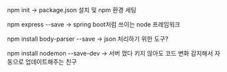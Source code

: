 npm init
-> package.json 설치 및 npm 환경 세팅

npm express --save
-> spring boot처럼 쓰이는 node 프레임워크

npm install body-parser --save
-> json 처리하기 위한 도구?

npm install nodemon --save-dev
-> 서버 껐다 키지 않아도 코드 변화 감지해서 자동으로 업데이트해주는 친구
